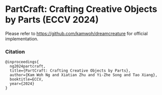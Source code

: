 # PartCraft: Crafting Creative Objects by Parts (ECCV 2024)

Please refer to https://github.com/kamwoh/dreamcreature for official implementation.

### Citation
```
@inproceedings{
  ng2024partcraft,
  title={PartCraft: Crafting Creative Objects by Parts},
  author={Kam Woh Ng and Xiatian Zhu and Yi-Zhe Song and Tao Xiang},
  booktitle=ECCV,
  year={2024}
}
```

